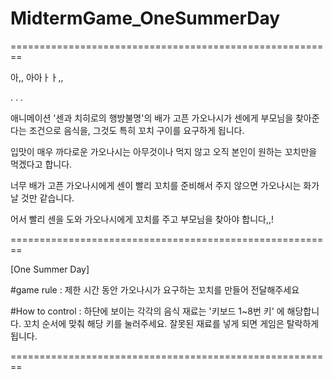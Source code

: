 # MidtermGame_OneSummerDay

========================================================

아,, 아아ㅏㅏ,,

.
.
.

애니메이션 '센과 치히로의 행방불명'의
배가 고픈 가오나시가 센에게 부모님을 찾아준다는 조건으로
음식을, 그것도 특히 꼬치 구이를 요구하게 됩니다.

입맛이 매우 까다로운 가오나시는 
아무것이나 먹지 않고 오직 본인이 원하는 꼬치만을 먹겠다고 합니다.

너무 배가 고픈 가오나시에게
센이 빨리 꼬치를 준비해서 주지 않으면
가오나시는 화가 날 것만 같습니다.

어서 빨리 센을 도와 가오나시에게 꼬치를 주고
부모님을 찾아야 합니다,,!


========================================================

[One Summer Day]

#game rule
: 제한 시간 동안 가오나시가 요구하는 꼬치를 만들어 전달해주세요

#How to control
: 하단에 보이는 각각의 음식 재료는 '키보드 1~8번 키' 에 해당합니다.
꼬치 순서에 맞춰 해당 키를 눌러주세요.
잘못된 재료를 넣게 되면 게임은 탈락하게 됩니다.


========================================================
